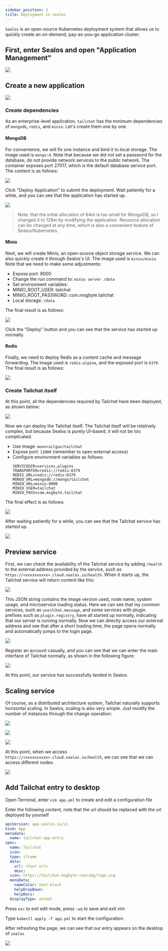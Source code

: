```yaml
---
sidebar_position: 2
title: Deployment in sealos
---
```


`Sealos` is an open-source Kubernetes deployment system that allows us to quickly create an on-demand, pay-as-you-go application cluster.

## First, enter Sealos and open "Application Management"

![](/img/kubernetes/sealos/1.png)

## Create a new application

![](/img/kubernetes/sealos/2.png)

### Create dependencies

As an enterprise-level application, `tailchat` has the minimum dependencies of `mongodb`, `redis`, and `minio`. Let's create them one by one.

#### MongoDB

For convenience, we will fix one instance and bind it to local storage. The image used is `mongo:4`. Note that because we did not set a password for the database, do not provide network services to the public network. The container exposes port 27017, which is the default database service port. The content is as follows:

![](/img/kubernetes/sealos/3.png)

Click "Deploy Application" to submit the deployment. Wait patiently for a while, and you can see that the application has started up.

![](/img/kubernetes/sealos/4.png)

> Note: that the initial allocation of 64m is too small for MongoDB, so I changed it to 128m by modifying the application. Resource allocation can be changed at any time, which is also a convenient feature of Sealos/Kubernetes.

#### Minio

Next, we will create Minio, an open-source object storage service. We can also quickly create it through Sealos's UI. The image used is `minio/minio`. Note that we need to make some adjustments:

- Expose port: 9000
- Change the run command to: `minio server /data`
- Set environment variables:
- MINIO_ROOT_USER: tailchat
- MINIO_ROOT_PASSWORD: com.msgbyte.tailchat
- Local storage: `/data`

The final result is as follows:

![](/img/kubernetes/sealos/5.png)

Click the "Deploy" button and you can see that the service has started up normally.

#### Redis

Finally, we need to deploy Redis as a content cache and message forwarding. The image used is `redis:alpine`, and the exposed port is `6379`. The final result is as follows:

![](/img/kubernetes/sealos/6.png)

### Create Tailchat itself

At this point, all the dependencies required by Tailchat have been deployed, as shown below:

![](/img/kubernetes/sealos/7.png)

Now we can deploy the Tailchat itself. The Tailchat itself will be relatively complex, but because Sealos is purely UI-based, it will not be too complicated.

- Use image: `moonrailgun/tailchat`
- Expose port: `11000` (remember to open external access)
- Configure environment variables as follows:
  ```
  SERVICEDIR=services,plugins
  TRANSPORTER=redis://redis:6379
  REDIS_URL=redis://redis:6379
  MONGO_URL=mongodb://mongo/tailchat
  MINIO_URL=minio:9000
  MINIO_USER=tailchat
  MINIO_PASS=com.msgbyte.tailchat
  ```

The final effect is as follows:

![](/img/kubernetes/sealos/8.png)

After waiting patiently for a while, you can see that the Tailchat service has started up.

![](/img/kubernetes/sealos/9.png)

## Preview service

First, we can check the availability of the Tailchat service by adding `/health` to the external address provided by the service, such as `https://<xxxxxxxxxx>.cloud.sealos.io/health`. When it starts up, the Tailchat service will return content like this:

![](/img/kubernetes/sealos/10.png)

This JSON string contains the image version used, node name, system usage, and microservice loading status. Here we can see that my common services, such as `user`/`chat.message`, and some services with plugin prefixes such as `plugin.registry`, have all started up normally, indicating that our server is running normally. Now we can directly access our external address and see that after a short loading time, the page opens normally and automatically jumps to the login page.

![](/img/kubernetes/sealos/11.png)

Register an account casually, and you can see that we can enter the main interface of Tailchat normally, as shown in the following figure:

![](/img/kubernetes/sealos/12.png)

At this point, our service has successfully landed in Sealos.

## Scaling service

Of course, as a distributed architecture system, Tailchat naturally supports horizontal scaling. In Sealos, scaling is also very simple. Just modify the number of instances through the change operation:

![](/img/kubernetes/sealos/13.png)

![](/img/kubernetes/sealos/14.png)

![](/img/kubernetes/sealos/15.png)

At this point, when we access `https://<xxxxxxxxxx>.cloud.sealos.io/health`, we can see that we can access different nodes.

![](/img/kubernetes/sealos/16.png)

## Add Tailchat entry to desktop

Open Terminal, enter `vim app.yml` to create and edit a configuration file

Enter the following content, note that the url should be replaced with the url deployed by yourself

```yml
apiVersion: app.sealos.io/v1
kind: App
metadata:
  name: tailchat-app-entry
spec:
  name: Tailchat
  icon:
  type: iframe
  data:
    url: <Your url>
    desc:
  icon: https://tailchat.msgbyte.com/img/logo.svg
  menuData:
    nameColor: text-black
    helpDropDown:
    helpDocs:
  displayType: normal
```

Press `esc` to exit edit mode, press `:wq` to save and exit vim

Type `kubectl apply -f app.yml` to start the configuration.

After refreshing the page, we can see that our entry appears on the desktop of `sealos`

![](/img/kubernetes/sealos/17.png)

